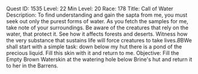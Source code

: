 Quest ID: 1535
Level: 22
Min Level: 20
Race: 178
Title: Call of Water
Description: To find understanding and gain the sapta from me, you must seek out only the purest forms of water. As you fetch the samples for me, take note of your surroundings. Be aware of the creatures that rely on the water, that protect it. See how it affects forests and deserts. Witness how the very substance that sustains life will force creatures to take lives.$B$BWe shall start with a simple task: down below my hut there is a pond of the precious liquid. Fill this skin with it and return to me.
Objective: Fill the Empty Brown Waterskin at the watering hole below Brine's hut and return it to her in the Barrens.
